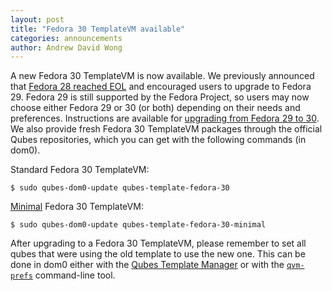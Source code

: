 ```yaml
---
layout: post
title: "Fedora 30 TemplateVM available"
categories: announcements
author: Andrew David Wong
---
```


A new Fedora 30 TemplateVM is now available.  We
previously announced that [Fedora 28 reached EOL] and encouraged users
to upgrade to Fedora 29. Fedora 29 is still supported by the Fedora
Project, so users may now choose either Fedora 29 or 30 (or both)
depending on their needs and preferences.  Instructions are available
for [upgrading from Fedora 29 to 30].  We also provide fresh Fedora 30
TemplateVM packages through the official Qubes repositories, which you
can get with the following commands (in dom0).

Standard Fedora 30 TemplateVM:

    $ sudo qubes-dom0-update qubes-template-fedora-30

[Minimal] Fedora 30 TemplateVM:

    $ sudo qubes-dom0-update qubes-template-fedora-30-minimal

After upgrading to a Fedora 30 TemplateVM, please remember to set all
qubes that were using the old template to use the new one. This can be
done in dom0 either with the [Qubes Template Manager] or with the
[`qvm-prefs`] command-line tool.


[Fedora 28 reached EOL]: /news/2019/05/29/fedora-28-eol/
[upgrading from Fedora 29 to 30]: /doc/template/fedora/upgrade-29-to-30/
[Minimal]: /doc/templates/fedora-minimal/
[Qubes Template Manager]: /doc/templates/#how-to-switch-templates
[`qvm-prefs`]: https://dev.qubes-os.org/projects/core-admin-client/en/latest/manpages/qvm-prefs.html
